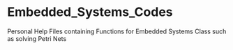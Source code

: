 # Embedded_Systems_Codes
 Personal Help Files containing Functions for Embedded Systems Class such as solving Petri Nets
